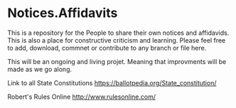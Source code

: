 # Notices.Affidavits

This is a repository for the People to share their own notices and affidavids.  This is also a place for constructive criticism 
and learning.  Please feel free to add, download, commnet or contribute to any branch or file here.

This will be an ongoing and living projet.  Meaning that improvments will be made as we go along.

Link to all State Constitutions https://ballotpedia.org/State_constitution/

Robert's Rules Online http://www.rulesonline.com/
